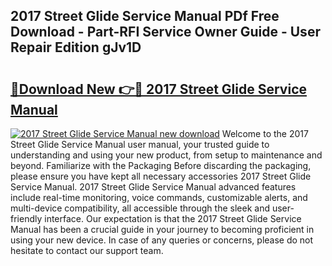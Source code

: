 ## 2017 Street Glide Service Manual PDf Free Download - Part-RFI Service Owner Guide - User Repair Edition gJv1D

# <h2><a href="http://bc10006.oget.top/?id=2017+Street+Glide+Service+Manual">🔗Download New 👉🔴 2017 Street Glide Service Manual</a></h2>

[![2017 Street Glide Service Manual new download](https://i.imgur.com/5g1atiW.png)](http://bc10006.oget.top/?id=2017+Street+Glide+Service+Manual)
Welcome to the 2017 Street Glide Service Manual user manual, your trusted guide to understanding and using your new product, from setup to maintenance and beyond. Familiarize with the Packaging Before discarding the packaging, please ensure you have kept all necessary accessories 2017 Street Glide Service Manual. 2017 Street Glide Service Manual advanced features include real-time monitoring, voice commands, customizable alerts, and multi-device compatibility, all accessible through the sleek and user-friendly interface. Our expectation is that the 2017 Street Glide Service Manual has been a crucial guide in your journey to becoming proficient in using your new device. In case of any queries or concerns, please do not hesitate to contact our support team.
